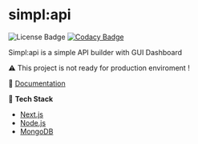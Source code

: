 # simpl:api

![License Badge](https://img.shields.io/github/license/bytekatana/simpl-api)
[![Codacy Badge](https://app.codacy.com/project/badge/Grade/638fc5589929432ab34693026b2b4fff)](https://www.codacy.com/gh/ByteKatana/simpl-api/dashboard?utm_source=github.com&utm_medium=referral&utm_content=ByteKatana/simpl-api&utm_campaign=Badge_Grade)

Simpl:api is a simple API builder with GUI Dashboard

⚠️ This project is not ready for production enviroment !

📖 [Documentation](https://bytekatana.github.io/simpl-api-doc/)

🧱 **Tech Stack**

- [Next.js](https://nextjs.org/)
- [Node.js](https://nodejs.org/en/)
- [MongoDB](https://www.mongodb.com/)
